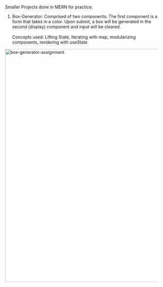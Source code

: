 Smaller Projects done in MERN for practice:

1) Box-Generator:
   Comprised of two components: The first component is a form that takes in a color. Upon submit, a box will be generated in the second (display) component and input will be cleared. <br> <br>
   Concepts used: Lifting State, Iterating with map, modularizing components, rendering with useState
<img width="768" alt="box-generator-assignment" src="https://github.com/Ktang2/MERN-Projects/assets/122408525/26783c94-6de0-47bf-b56f-dcbc8106d5ec">
